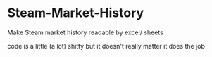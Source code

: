 # Steam-Market-History
Make Steam market history readable by excel/ sheets

code is a little (a lot) shitty but it doesn't really matter it does the job
